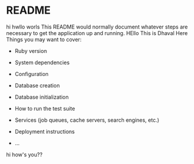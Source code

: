 # README
hi hwllo worls
This README would normally document whatever steps are necessary to get the
application up and running.
HEllo This is Dhaval Here
Things you may want to cover:

* Ruby version

* System dependencies

* Configuration

* Database creation

* Database initialization

* How to run the test suite

* Services (job queues, cache servers, search engines, etc.)

* Deployment instructions

* ...

hi how's you??